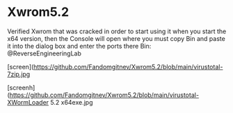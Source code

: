 # Xwrom5.2
Verified Xwrom that was cracked
in order to start using it when you start the x64 version, then the Console will open where you must copy Bin and paste it into the dialog box and enter the ports there
Bin: @ReverseEngineeringLab

[screen](https://github.com/Fandomgitnev/Xwrom5.2/blob/main/virustotal-7zip.jpg

[screenh](https://github.com/Fandomgitnev/Xwrom5.2/blob/main/virustotal-XWormLoader 5.2 x64exe.jpg
